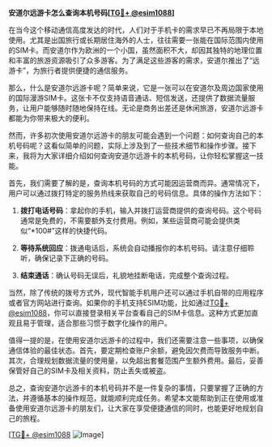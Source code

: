 **安道尔远游卡怎么查询本机号码[[TG💪+ @esim1088](https://t.me/s/esim1088)]**

在当今这个移动通信高度发达的时代，人们对于手机卡的需求早已不再局限于本地使用。尤其是出国旅行或长期居住海外的人士，往往需要一张能在国际范围内使用的SIM卡。而安道尔作为欧洲的一个小国，虽然面积不大，却因其独特的地理位置和丰富的旅游资源吸引了众多游客。为了满足这些游客的需求，安道尔推出了“远游卡”，为旅行者提供便捷的通信服务。

那么，什么是安道尔远游卡呢？简单来说，它是一张可以在安道尔及周边国家使用的国际漫游SIM卡。这张卡不仅支持语音通话、短信发送，还提供了数据流量服务，让用户能够随时随地保持在线。无论是商务出差还是休闲旅游，安道尔远游卡都能为你带来极大的便利。

然而，许多初次使用安道尔远游卡的朋友可能会遇到一个问题：如何查询自己的本机号码呢？这看似简单的问题，实际上涉及到了一些技术细节和操作步骤。接下来，我将为大家详细介绍如何查询安道尔远游卡的本机号码，让你轻松掌握这一技能。

首先，我们需要了解的是，查询本机号码的方式可能因运营商而异。通常情况下，用户可以通过拨打特定的服务热线来获取自己的号码信息。具体的操作方法如下：

1. **拨打电话号码**：拿起你的手机，输入并拨打运营商提供的查询号码。这个号码通常是免费的，不需要额外支付费用。例如，某些运营商可能会提供类似“*100#”这样的快捷代码。

2. **等待系统回应**：拨通电话后，系统会自动播报你的本机号码。请注意仔细聆听，确保记录下正确的号码。

3. **结束通话**：确认号码无误后，礼貌地挂断电话，完成整个查询过程。

当然，除了传统的拨号方式外，现代智能手机用户还可以通过手机自带的应用程序或者官方网站进行查询。如果你的手机支持ESIM功能，比如通过[TG💪+ @esim1088](https://t.me/s/esim1088)，你可以直接登录相关平台查看自己的SIM卡信息。这种方式更加直观且易于管理，适合那些习惯于数字化操作的用户。

值得一提的是，在使用安道尔远游卡的过程中，我们还需要注意一些事项，以确保通信体验的最佳状态。首先，要定期检查账户余额，避免因欠费而导致服务中断。其次，合理规划数据流量的使用量，以免超出套餐范围产生额外费用。最后，妥善保管好自己的SIM卡及相关资料，防止丢失或被盗。

总之，查询安道尔远游卡的本机号码并不是一件复杂的事情，只要掌握了正确的方法，并遵循基本的操作规范，就能顺利完成任务。希望本文能帮助到正在使用或准备使用安道尔远游卡的朋友们，让大家在享受便捷通信的同时，也能更好地规划自己的旅程。

[[TG💪+ @esim1088](https://t.me/s/esim1088) ![Image](https://i.postimg.cc/4NQfJmqS/Snipaste-2025-05-13-00-14-12.png)]